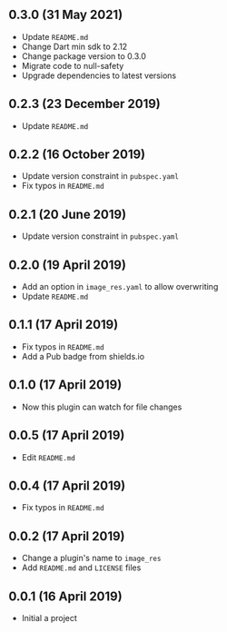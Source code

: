## 0.3.0 (31 May 2021)
- Update `README.md`
- Change Dart min sdk to 2.12
- Change package version to 0.3.0
- Migrate code to null-safety
- Upgrade dependencies to latest versions

## 0.2.3 (23 December 2019)
- Update `README.md`

## 0.2.2 (16 October 2019)
- Update version constraint in `pubspec.yaml`
- Fix typos in `README.md`

## 0.2.1 (20 June 2019)
- Update version constraint in `pubspec.yaml`

## 0.2.0 (19 April 2019)
- Add an option in `image_res.yaml` to allow overwriting
- Update `README.md`

## 0.1.1 (17 April 2019)
- Fix typos in `README.md`
- Add a Pub badge from shields.io

## 0.1.0 (17 April 2019)
- Now this plugin can watch for file changes

## 0.0.5 (17 April 2019)
- Edit `README.md`

## 0.0.4 (17 April 2019)
- Fix typos in `README.md`

## 0.0.2 (17 April 2019)
- Change a plugin's name to `image_res`
- Add `README.md` and `LICENSE` files

## 0.0.1 (16 April 2019)
- Initial a project